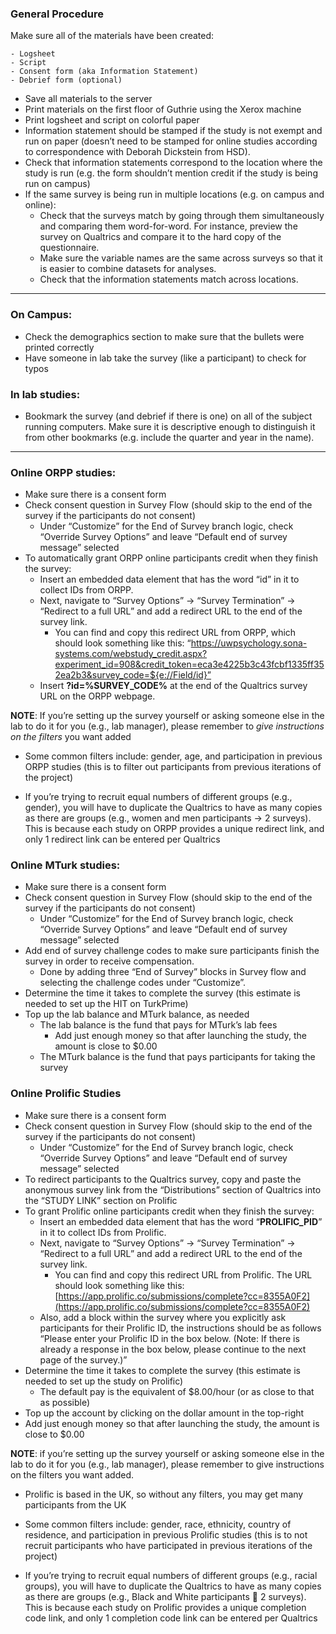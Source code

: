 ### General Procedure
Make sure all of the materials have been created:

	- Logsheet
	- Script
	- Consent form (aka Information Statement)
	- Debrief form (optional)
- Save all materials to the server
- Print materials on the first floor of Guthrie using the Xerox machine
- Print logsheet and script on colorful paper
- Information statement should be stamped if the study is not exempt and run on paper (doesn’t need to be stamped for online studies according to correspondence with Deborah Dickstein from HSD).
- Check that information statements correspond to the location where the study is run (e.g. the form shouldn’t mention credit if the study is being run on campus)
- If the same survey is being run in multiple locations (e.g. on campus and online):
	- Check that the surveys match by going through them simultaneously and comparing them word-for-word. For instance, preview the survey on Qualtrics and compare it to the hard copy of the questionnaire.
	- Make sure the variable names are the same across surveys so that it is easier to combine datasets for analyses.
	- Check that the information statements match across locations.

---

### On Campus:

- Check the demographics section to make sure that the bullets were printed correctly
- Have someone in lab take the survey (like a participant) to check for typos

### In lab studies:

- Bookmark the survey (and debrief if there is one) on all of the subject running computers. Make sure it is descriptive enough to distinguish it from other bookmarks (e.g. include the quarter and year in the name).

--- 

### Online ORPP studies:

- Make sure there is a consent form
- Check consent question in Survey Flow (should skip to the end of the survey if the participants do not consent)
	- Under “Customize” for the End of Survey branch logic, check “Override Survey Options” and leave “Default end of survey message” selected
- To automatically grant ORPP online participants credit when they finish the survey:
	- Insert an embedded data element that has the word “id” in it to collect IDs from ORPP.
	- Next, navigate to “Survey Options” -> “Survey Termination” -> “Redirect to a full URL” and add a redirect URL to the end of the survey link. 
		- You can find and copy this redirect URL from ORPP, which should look something like this: “https://uwpsychology.sona-systems.com/webstudy_credit.aspx?experiment_id=908&credit_token=eca3e4225b3c43fcbf1335ff352ea2b3&survey_code=${e://Field/id}”
	- Insert **?id=%SURVEY_CODE%** at the end of the Qualtrics survey URL on the ORPP webpage.

**NOTE**: If you’re setting up the survey yourself or asking someone else in the lab to do it for you (e.g., lab manager), please remember to *give instructions on the filters* you want added

- Some common filters include: gender, age, and participation in previous ORPP studies (this is to filter out participants from previous iterations of the project)

- If you’re trying to recruit equal numbers of different groups (e.g., gender), you will have to duplicate the Qualtrics to have as many copies as there are groups (e.g., women and men participants -> 2 surveys). This is because each study on ORPP provides a unique redirect link, and only 1 redirect link can be entered per Qualtrics


### Online MTurk studies:

- Make sure there is a consent form
- Check consent question in Survey Flow (should skip to the end of the survey if the participants do not consent)
	- Under “Customize” for the End of Survey branch logic, check “Override Survey Options” and leave “Default end of survey message” selected
- Add end of survey challenge codes to make sure participants finish the survey in order to receive compensation.
	- Done by adding three “End of Survey” blocks in Survey flow and selecting the challenge codes under “Customize”.
- Determine the time it takes to complete the survey (this estimate is needed to set up the HIT on TurkPrime)
- Top up the lab balance and MTurk balance, as needed
	- The lab balance is the fund that pays for MTurk’s lab fees
		- Add just enough money so that after launching the study, the amount is close to $0.00
	- The MTurk balance is the fund that pays participants for taking the survey

### Online Prolific Studies

- Make sure there is a consent form
- Check consent question in Survey Flow (should skip to the end of the survey if the participants do not consent)
	- Under “Customize” for the End of Survey branch logic, check “Override Survey Options” and leave “Default end of survey message” selected
- To redirect participants to the Qualtrics survey, copy and paste the anonymous survey link from the “Distributions” section of Qualtrics into the “STUDY LINK” section on Prolific
- To grant Prolific online participants credit when they finish the survey:
	- Insert an embedded data element that has the word “**PROLIFIC_PID**” in it to collect IDs from Prolific.
	- Next, navigate to “Survey Options” -> “Survey Termination” -> “Redirect to a full URL” and add a redirect URL to the end of the survey link. 
		- You can find and copy this redirect URL from Prolific. The URL should look something like this: [https://app.prolific.co/submissions/complete?cc=8355A0F2](https://app.prolific.co/submissions/complete?cc=8355A0F2)
	- Also, add a block within the survey where you explicitly ask participants for their Prolific ID, the instructions should be as follows “Please enter your Prolific ID in the box below. (Note: If there is already a response in the box below, please continue to the next page of the survey.)”
- Determine the time it takes to complete the survey (this estimate is needed to set up the study on Prolific)
	- The default pay is the equivalent of $8.00/hour (or as close to that as possible)
- Top up the account by clicking on the dollar amount in the top-right
- Add just enough money so that after launching the study, the amount is close to $0.00

**NOTE**: if you’re setting up the survey yourself or asking someone else in the lab to do it for you (e.g., lab manager), please remember to give instructions on the filters you want added.

- Prolific is based in the UK, so without any filters, you may get many participants from the UK

- Some common filters include: gender, race, ethnicity, country of residence, and participation in previous Prolific studies (this is to not recruit participants who have participated in previous iterations of the project)

- If you’re trying to recruit equal numbers of different groups (e.g., racial groups), you will have to duplicate the Qualtrics to have as many copies as there are groups (e.g., Black and White participants  2 surveys). This is because each study on Prolific provides a unique completion code link, and only 1 completion code link can be entered per Qualtrics

